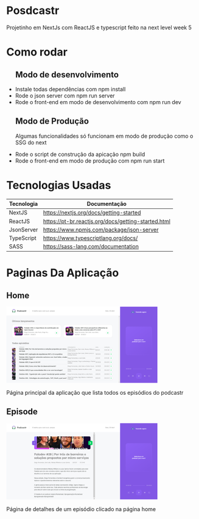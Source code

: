 # Posdcastr
Projetinho em NextJs com ReactJS e typescript feito na next level week 5

# Como rodar
<ul>    
    <h2>Modo de desenvolvimento</h2>
    <li>Instale todas dependências com npm install</li>
    <li>Rode o json server com npm run server</li>
    <li>Rode o front-end em modo de desenvolvimento com npm run dev</li>
    <h2>Modo de Produção</h2>
    <p>Algumas funcionalidades só funcionam em modo de produção como o SSG do next</p>
    <li>Rode o script de construção da apicação npm build</li>
    <li>Rode o front-end em modo de produção com npm run start</li>
</ul>

# Tecnologias Usadas

Tecnologia | Documentação
-----------|-------------
NextJS | <a href="https://nextjs.org/docs/getting-started">https://nextjs.org/docs/getting-started</a>
ReactJS | <a href=":https://pt-br.reactjs.org/docs/getting-started.html">https://pt-br.reactjs.org/docs/getting-started.html</a>
JsonServer | <a href="https://www.npmjs.com/package/json-server">https://www.npmjs.com/package/json-server</a>
TypeScript | <a href="https://www.typescriptlang.org/docs/">https://www.typescriptlang.org/docs/</a>
SASS | <a href="https://sass-lang.com/documentation">https://sass-lang.com/documentation</a>

# Paginas Da Aplicação

<h2>Home</h2>

<img  height="200" src="./github-images/Home.png"/>

<p>Página principal da aplicação que lista todos os episódios do podcastr</p>

<h2>Episode</h2>

<img height="200" src="./github-images/Episode.png"/>

<p>
    Página de detalhes de um episódio clicado na página home
</p>
